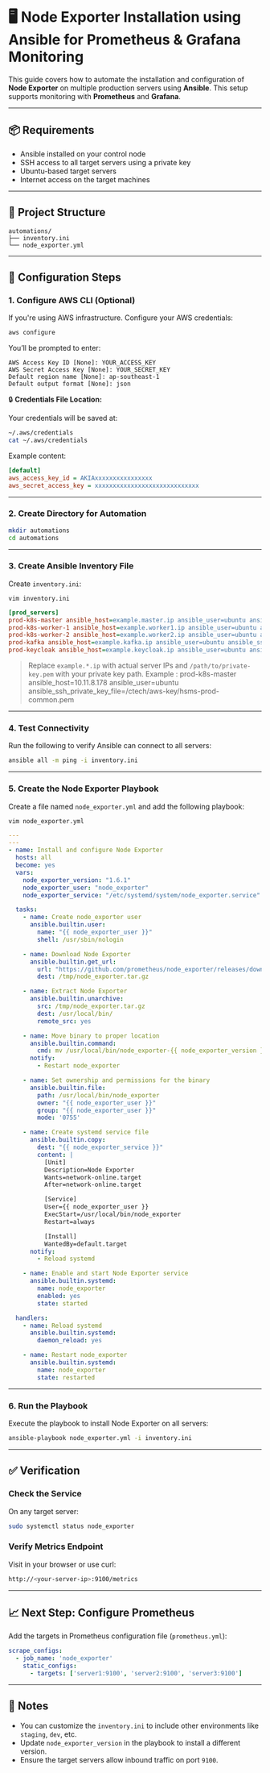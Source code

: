 # 🖥️ Node Exporter Installation using Ansible for Prometheus & Grafana Monitoring

This guide covers how to automate the installation and configuration of **Node Exporter** on multiple production servers using **Ansible**. This setup supports monitoring with **Prometheus** and **Grafana**.

---

## 📦 Requirements

- Ansible installed on your control node
- SSH access to all target servers using a private key
- Ubuntu-based target servers
- Internet access on the target machines

---

## 📁 Project Structure

```
automations/
├── inventory.ini
└── node_exporter.yml
```

---

## 🔧 Configuration Steps

### 1. Configure AWS CLI (Optional)

If you're using AWS infrastructure. Configure your AWS credentials:

```bash
aws configure
```

You’ll be prompted to enter:

```
AWS Access Key ID [None]: YOUR_ACCESS_KEY
AWS Secret Access Key [None]: YOUR_SECRET_KEY
Default region name [None]: ap-southeast-1
Default output format [None]: json
```

🔒 **Credentials File Location:**

Your credentials will be saved at:

```bash
~/.aws/credentials
cat ~/.aws/credentials
```

Example content:

```ini
[default]
aws_access_key_id = AKIAxxxxxxxxxxxxxxxx
aws_secret_access_key = xxxxxxxxxxxxxxxxxxxxxxxxxxxxx
```

---

### 2. Create Directory for Automation

```bash
mkdir automations
cd automations
```

---

### 3. Create Ansible Inventory File

Create `inventory.ini`:

```
vim inventory.ini
```

```ini
[prod_servers]
prod-k8s-master ansible_host=example.master.ip ansible_user=ubuntu ansible_ssh_private_key_file=/path/to/private-key.pem
prod-k8s-worker-1 ansible_host=example.worker1.ip ansible_user=ubuntu ansible_ssh_private_key_file=/path/to/private-key.pem
prod-k8s-worker-2 ansible_host=example.worker2.ip ansible_user=ubuntu ansible_ssh_private_key_file=/path/to/private-key.pem
prod-kafka ansible_host=example.kafka.ip ansible_user=ubuntu ansible_ssh_private_key_file=/path/to/private-key.pem
prod-keycloak ansible_host=example.keycloak.ip ansible_user=ubuntu ansible_ssh_private_key_file=/path/to/private-key.pem
```

> Replace `example.*.ip` with actual server IPs and `/path/to/private-key.pem` with your private key path.
> Example : prod-k8s-master ansible_host=10.11.8.178 ansible_user=ubuntu ansible_ssh_private_key_file=/ctech/aws-key/hsms-prod-common.pem
---

### 4. Test Connectivity

Run the following to verify Ansible can connect to all servers:

```bash
ansible all -m ping -i inventory.ini
```

---

### 5. Create the Node Exporter Playbook

Create a file named `node_exporter.yml` and add the following playbook:
```
vim node_exporter.yml
```

```yaml
---
---
- name: Install and configure Node Exporter
  hosts: all
  become: yes
  vars:
    node_exporter_version: "1.6.1"
    node_exporter_user: "node_exporter"
    node_exporter_service: "/etc/systemd/system/node_exporter.service"

  tasks:
    - name: Create node_exporter user
      ansible.builtin.user:
        name: "{{ node_exporter_user }}"
        shell: /usr/sbin/nologin

    - name: Download Node Exporter
      ansible.builtin.get_url:
        url: "https://github.com/prometheus/node_exporter/releases/download/v{{ node_exporter_version }}/node_exporter-{{ node_exporter_version }}.linux-amd64.tar.gz"
        dest: /tmp/node_exporter.tar.gz

    - name: Extract Node Exporter
      ansible.builtin.unarchive:
        src: /tmp/node_exporter.tar.gz
        dest: /usr/local/bin/
        remote_src: yes

    - name: Move binary to proper location
      ansible.builtin.command:
        cmd: mv /usr/local/bin/node_exporter-{{ node_exporter_version }}.linux-amd64/node_exporter /usr/local/bin/
      notify:
        - Restart node_exporter

    - name: Set ownership and permissions for the binary
      ansible.builtin.file:
        path: /usr/local/bin/node_exporter
        owner: "{{ node_exporter_user }}"
        group: "{{ node_exporter_user }}"
        mode: '0755'

    - name: Create systemd service file
      ansible.builtin.copy:
        dest: "{{ node_exporter_service }}"
        content: |
          [Unit]
          Description=Node Exporter
          Wants=network-online.target
          After=network-online.target

          [Service]
          User={{ node_exporter_user }}
          ExecStart=/usr/local/bin/node_exporter
          Restart=always

          [Install]
          WantedBy=default.target
      notify:
        - Reload systemd

    - name: Enable and start Node Exporter service
      ansible.builtin.systemd:
        name: node_exporter
        enabled: yes
        state: started

  handlers:
    - name: Reload systemd
      ansible.builtin.systemd:
        daemon_reload: yes

    - name: Restart node_exporter
      ansible.builtin.systemd:
        name: node_exporter
        state: restarted
```

---

### 6. Run the Playbook

Execute the playbook to install Node Exporter on all servers:

```bash
ansible-playbook node_exporter.yml -i inventory.ini
```

---

## ✅ Verification

### Check the Service

On any target server:

```bash
sudo systemctl status node_exporter
```

### Verify Metrics Endpoint

Visit in your browser or use curl:

```bash
http://<your-server-ip>:9100/metrics
```

---

## 📈 Next Step: Configure Prometheus

Add the targets in Prometheus configuration file (`prometheus.yml`):

```yaml
scrape_configs:
  - job_name: 'node_exporter'
    static_configs:
      - targets: ['server1:9100', 'server2:9100', 'server3:9100']
```

---

## 📌 Notes

- You can customize the `inventory.ini` to include other environments like `staging`, `dev`, etc.
- Update `node_exporter_version` in the playbook to install a different version.
- Ensure the target servers allow inbound traffic on port `9100`.


